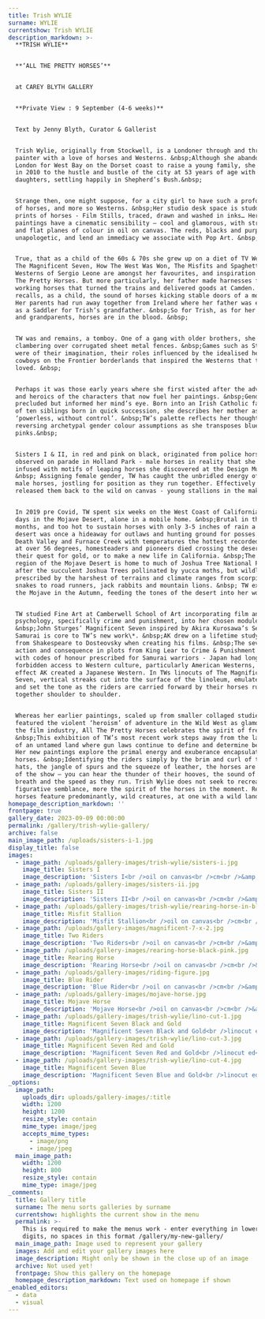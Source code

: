 ```yaml
---
title: Trish WYLIE
surname: WYLIE
currentshow: Trish WYLIE
description_markdown: >-
  **TRISH WYLIE**


  **‘ALL THE PRETTY HORSES’**


  at CAREY BLYTH GALLERY


  **Private View : 9 September (4-6 weeks)**


  Text by Jenny Blyth, Curator & Gallerist


  Trish Wylie, originally from Stockwell, is a Londoner through and through, a
  painter with a love of horses and Westerns. &nbsp;Although she abandoned
  London for West Bay on the Dorset coast to raise a young family, she returned
  in 2010 to the hustle and bustle of the city at 53 years of age with two
  daughters, settling happily in Shepherd’s Bush.&nbsp;


  Strange then, one might suppose, for a city girl to have such a profound love
  of horses, and more so Westerns. &nbsp;Her studio desk space is studded with
  prints of horses - Film Stills, traced, drawn and washed in inks… Her
  paintings have a cinematic sensibility – cool and glamorous, with strong lines
  and flat planes of colour in oil on canvas. The reds, blacks and purples are
  unapologetic, and lend an immediacy we associate with Pop Art. &nbsp;


  True, that as a child of the 60s & 70s she grew up on a diet of TV Westerns.
  The Magnificent Seven, How The West Was Won, The Misfits and Spaghetti
  Westerns of Sergio Leone are amongst her favourites, and inspiration for All
  The Pretty Horses. But more particularly, her father made harnesses for the
  working horses that turned the trains and delivered goods at Camden. &nbsp;She
  recalls, as a child, the sound of horses kicking stable doors of a morning.
  Her parents had run away together from Ireland where her father was employed
  as a Saddler for Trish’s grandfather. &nbsp;So for Trish, as for her parents
  and grandparents, horses are in the blood. &nbsp;


  TW was and remains, a tomboy. One of a gang with older brothers, she recalls
  clambering over corrugated sheet metal fences. &nbsp;Games such as Stallions
  were of their imagination, their roles influenced by the idealised heroics of
  cowboys on the Frontier borderlands that inspired the Westerns that they
  loved. &nbsp;


  Perhaps it was those early years where she first wisted after the adventure
  and heroics of the characters that now fuel her paintings. &nbsp;Gender
  precluded but informed her mind’s eye. Born into an Irish Catholic family, one
  of ten siblings born in quick succession, she describes her mother as
  ‘powerless, without control’. &nbsp;TW’s palette reflects her thoughts,
  reversing archetypal gender colour assumptions as she transposes blues with
  pinks.&nbsp;


  Sisters I & II, in red and pink on black, originated from police horses she
  observed on parade in Holland Park - male horses in reality that she has
  infused with motifs of leaping horses she discovered at the Design Museum.
  &nbsp; Assigning female gender, TW has caught the unbridled energy of young
  male horses, jostling for position as they run together. Effectively she has
  released them back to the wild on canvas - young stallions in the making.


  In 2019 pre Covid, TW spent six weeks on the West Coast of California, and ten
  days in the Mojave Desert, alone in a mobile home. &nbsp;Brutal in the summer
  months, and too hot to sustain horses with only 3-5 inches of rain a year, the
  desert was once a hideaway for outlaws and hunting ground for posses. Home to
  Death Valley and Furnace Creek with temperatures the hottest recorded on earth
  at over 56 degrees, homesteaders and pioneers died crossing the desert in
  their quest for gold, or to make a new life in California. &nbsp;The southern
  region of the Mojave Desert is home to much of Joshua Tree National Park named
  after the succulent Joshua Trees pollinated by yucca moths, but wildlife
  prescribed by the harshest of terrains and climate ranges from scorpions and
  snakes to road runners, jack rabbits and mountain lions. &nbsp; TW explored
  the Mojave in the Autumn, feeding the tones of the desert into her work.


  TW studied Fine Art at Camberwell School of Art incorporating film and
  psychology, specifically crime and punishment, into her chosen modules.
  &nbsp;John Sturges’ Magnificent Seven inspired by Akira Kurosawa’s Seven
  Samurai is core to TW’s new work\*. &nbsp;AK drew on a lifetime study of drama
  from Shakespeare to Dosteovsky when creating his films. &nbsp;The severity of
  action and consequence in plots from King Lear to Crime & Punishment resonated
  with codes of honour prescribed for Samurai warriors - Japan had long been
  forbidden access to Western culture, particularly American Westerns, so in
  effect AK created a Japanese Western. In TWs linocuts of The Magnificent
  Seven, vertical streaks cut into the surface of the linoleum, emulate the rain
  and set the tone as the riders are carried forward by their horses running
  together shoulder to shoulder.


  Whereas her earlier paintings, scaled up from smaller collaged studies,
  featured the violent ‘heroism’ of adventure in the Wild West as glamorised by
  the film industry, All The Pretty Horses celebrates the spirit of freedom.
  &nbsp;This exhibition of TW’s most recent work steps away from the lawlessness
  of an untamed land where gun laws continue to define and determine behaviour.
  Her new paintings explore the primal energy and exuberance encapsulated by the
  horses. &nbsp;Identifying the riders simply by the brim and curl of their
  hats, the jangle of spurs and the squeeze of leather, the horses are the stars
  of the show – you can hear the thunder of their hooves, the sound of their
  breath and the speed as they run. Trish Wylie does not seek to recreate
  figurative semblance, more the spirit of the horses in the moment. Rearing
  horses feature predominantly, wild creatures, at one with a wild land.
homepage_description_markdown: ''
frontpage: true
gallery_date: 2023-09-09 00:00:00
permalink: /gallery/trish-wylie-gallery/
archive: false
main_image_path: /uploads/sisters-i-1.jpg
display_title: false
images:
  - image_path: /uploads/gallery-images/trish-wylie/sisters-i.jpg
    image_title: Sisters I
    image_description: 'Sisters I<br />oil on canvas<br />cm<br />&amp;pound '
  - image_path: /uploads/gallery-images/sisters-ii.jpg
    image_title: Sisters II
    image_description: 'Sisters II<br />oil on canvas<br />cm<br />&amp;pound '
  - image_path: /uploads/gallery-images/trish-wylie/rearing-horse-in-black-and-pink.jpg
    image_title: Misfit Stallion
    image_description: 'Misfit Stallion<br />oil on canvas<br />cm<br />&amp;pound '
  - image_path: /uploads/gallery-images/magnificent-7-x-2.jpg
    image_title: Two Riders
    image_description: 'Two Riders<br />oil on canvas<br />cm<br />&amp;pound '
  - image_path: /uploads/gallery-images/rearing-horse-black-pink.jpg
    image_title: Rearing Horse
    image_description: 'Rearing Horse<br />oil on canvas<br />cm<br />&amp;pound '
  - image_path: /uploads/gallery-images/riding-figure.jpg
    image_title: Blue Rider
    image_description: 'Blue Rider<br />oil on canvas<br />cm<br />&amp;pound '
  - image_path: /uploads/gallery-images/mojave-horse.jpg
    image_title: Mojave Horse
    image_description: 'Mojave Horse<br />oil on canvas<br />cm<br />&amp;pound '
  - image_path: /uploads/gallery-images/trish-wylie/lino-cut-1.jpg
    image_title: Magnificent Seven Black and Gold
    image_description: 'Magnificent Seven Black and Gold<br />linocut ed<br />cm<br />&amp;pound '
  - image_path: /uploads/gallery-images/trish-wylie/lino-cut-3.jpg
    image_title: Magnificent Seven Red and Gold
    image_description: 'Magnificent Seven Red and Gold<br />linocut ed<br />cm<br />&amp;pound '
  - image_path: /uploads/gallery-images/trish-wylie/lino-cut-4.jpg
    image_title: Magnificent Seven Blue
    image_description: 'Magnificent Seven Blue and Gold<br />linocut ed<br />cm<br />&amp;pound '
_options:
  image_path:
    uploads_dir: uploads/gallery-images/:title
    width: 1200
    height: 1200
    resize_style: contain
    mime_type: image/jpeg
    accepts_mime_types:
      - image/png
      - image/jpeg
  main_image_path:
    width: 1200
    height: 800
    resize_style: contain
    mime_type: image/jpeg
_comments:
  title: Gallery title
  surname: The menu sorts galleries by surname
  currentshow: highlights the current show in the menu
  permalink: >-
    This is required to make the menus work - enter everything in lower case, no
    digits, no spaces in this format /gallery/my-new-gallery/
  main_image_path: Image used to represent your gallery
  images: Add and edit your gallery images here
  image_description: Might only be shown in the close up of an image
  archive: Not used yet!
  frontpage: Show this gallery on the homepage
  homepage_description_markdown: Text used on homepage if shown
_enabled_editors:
  - data
  - visual
---
```

